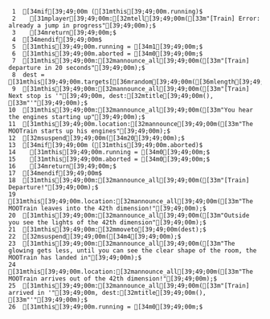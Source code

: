      1	[34mif[39;49;00m ([31mthis[39;49;00m.running)$
     2	  [31mplayer[39;49;00m:[32mtell[39;49;00m([33m"[Train] Error: already a jump in progress"[39;49;00m);$
     3	  [34mreturn[39;49;00m;$
     4	[34mendif[39;49;00m$
     5	[31mthis[39;49;00m.running = [34m1[39;49;00m;$
     6	[31mthis[39;49;00m.aborted = [34m0[39;49;00m;$
     7	[31mthis[39;49;00m:[32mannounce_all[39;49;00m([33m"[Train] departure in 20 seconds"[39;49;00m);$
     8	dest = [31mthis[39;49;00m.targets[[36mrandom[39;49;00m([36mlength[39;49;00m([31mthis[39;49;00m.targets))];$
     9	[31mthis[39;49;00m:[32mannounce_all[39;49;00m([33m"[Train] Next stop is '"[39;49;00m, dest:[32mtitle[39;49;00m(), [33m"'"[39;49;00m);$
    10	[31mthis[39;49;00m:[32mannounce_all[39;49;00m([33m"You hear the engines starting up"[39;49;00m);$
    11	[31mthis[39;49;00m.location:[32mannounce[39;49;00m([33m"The MOOTrain starts up his engines"[39;49;00m);$
    12	[32msuspend[39;49;00m([34m20[39;49;00m);$
    13	[34mif[39;49;00m ([31mthis[39;49;00m.aborted)$
    14	  [31mthis[39;49;00m.running = [34m0[39;49;00m;$
    15	  [31mthis[39;49;00m.aborted = [34m0[39;49;00m;$
    16	  [34mreturn[39;49;00m;$
    17	[34mendif[39;49;00m$
    18	[31mthis[39;49;00m:[32mannounce_all[39;49;00m([33m"[Train] Departure!"[39;49;00m);$
    19	[31mthis[39;49;00m.location:[32mannounce_all[39;49;00m([33m"The MOOTrain leaves into the 42th dimension!"[39;49;00m);$
    20	[31mthis[39;49;00m:[32mannounce_all[39;49;00m([33m"Outside you see the lights of the 42th dimension"[39;49;00m);$
    21	[31mthis[39;49;00m:[32mmoveto[39;49;00m(dest);$
    22	[32msuspend[39;49;00m([34m4[39;49;00m);$
    23	[31mthis[39;49;00m:[32mannounce_all[39;49;00m([33m"The glowing gets less, until you can see the clear shape of the room, the MOOTrain has landed in"[39;49;00m);$
    24	[31mthis[39;49;00m.location:[32mannounce_all[39;49;00m([33m"The MOOTrain arrives out of the 42th dimension!"[39;49;00m);$
    25	[31mthis[39;49;00m:[32mannounce_all[39;49;00m([33m"[Train] arrived in '"[39;49;00m, dest:[32mtitle[39;49;00m(), [33m"'"[39;49;00m);$
    26	[31mthis[39;49;00m.running = [34m0[39;49;00m;$
